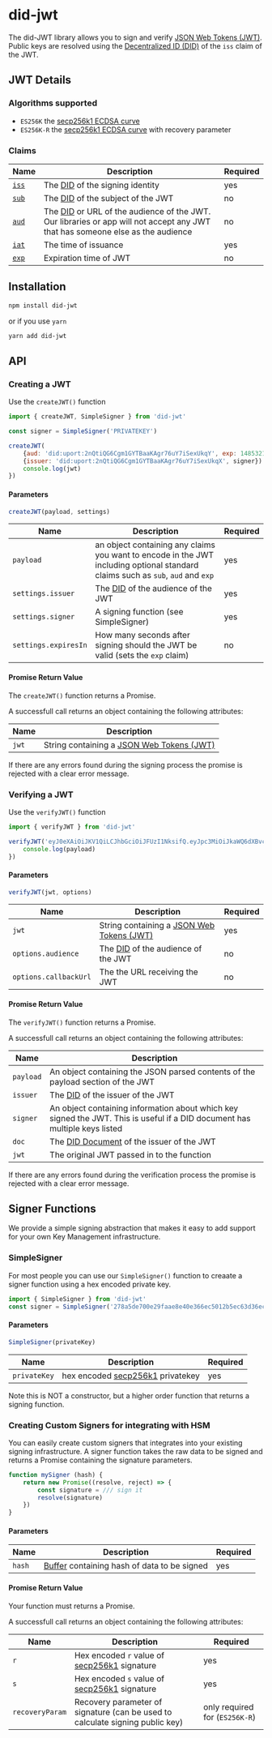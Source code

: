 # did-jwt

The did-JWT library allows you to sign and verify [JSON Web Tokens (JWT)](https://tools.ietf.org/html/rfc7519). Public keys are resolved using the [Decentralized ID (DID)](https://w3c-ccg.github.io/did-spec/#decentralized-identifiers-dids) of the `iss` claim of the JWT.

## JWT Details
### Algorithms supported

- `ES256K` the [secp256k1 ECDSA curve](https://en.bitcoin.it/wiki/Secp256k1)
- `ES256K-R` the [secp256k1 ECDSA curve](https://en.bitcoin.it/wiki/Secp256k1) with recovery parameter

### Claims

Name | Description | Required
---- | ----------- | --------
[`iss`](https://tools.ietf.org/html/rfc7519#section-4.1.1) | The [DID](https://w3c-ccg.github.io/did-spec/) of the signing identity| yes
[`sub`](https://tools.ietf.org/html/rfc7519#section-4.1.2) | The [DID](https://w3c-ccg.github.io/did-spec/) of the subject of the JWT| no
[`aud`](https://tools.ietf.org/html/rfc7519#section-4.1.3) | The [DID](https://w3c-ccg.github.io/did-spec/) or URL of the audience of the JWT. Our libraries or app will not accept any JWT that has someone else as the audience| no
[`iat`](https://tools.ietf.org/html/rfc7519#section-4.1.6) | The time of issuance | yes
[`exp`](https://tools.ietf.org/html/rfc7519#section-4.1.4) | Expiration time of JWT | no

## Installation

```bash
npm install did-jwt
```

or if you use `yarn`

```bash
yarn add did-jwt
```

## API

### Creating a JWT

Use the `createJWT()` function

```js
import { createJWT, SimpleSigner } from 'did-jwt'

const signer = SimpleSigner('PRIVATEKEY')

createJWT(
    {aud: 'did:uport:2nQtiQG6Cgm1GYTBaaKAgr76uY7iSexUkqY', exp: 1485321133, name: 'Bob Smith'},
    {issuer: 'did:uport:2nQtiQG6Cgm1GYTBaaKAgr76uY7iSexUkqX', signer}).then(jwt => {
    console.log(jwt)
})
```

#### Parameters

```js
createJWT(payload, settings)
```

Name | Description | Required
---- | ----------- | --------
`payload` | an object containing any claims you want to encode in the JWT including optional standard claims such as `sub`, `aud` and `exp` | yes
`settings.issuer` | The [DID](https://w3c-ccg.github.io/did-spec/#decentralized-identifiers-dids) of the audience of the JWT | yes
`settings.signer` | A signing function (see SimpleSigner) | yes
`settings.expiresIn` | How many seconds after signing should the JWT be valid (sets the `exp` claim) | no

#### Promise Return Value

The `createJWT()` function returns a Promise.

A successfull call returns an object containing the following attributes:

Name | Description
---- | -----------
`jwt` | String containing a [JSON Web Tokens (JWT)](https://tools.ietf.org/html/rfc7519)

If there are any errors found during the signing process the promise is rejected with a clear error message.

### Verifying a JWT

Use the `verifyJWT()` function

```js
import { verifyJWT } from 'did-jwt'

verifyJWT('eyJ0eXAiOiJKV1QiLCJhbGciOiJFUzI1NksifQ.eyJpc3MiOiJkaWQ6dXBvcn....', {audience: 'Your DID'}).then({payload, doc, did, signer, jwt} => {
    console.log(payload)
})
```

#### Parameters

```js
verifyJWT(jwt, options)
```

Name | Description | Required
---- | ----------- | --------
`jwt` | String containing a [JSON Web Tokens (JWT)](https://tools.ietf.org/html/rfc7519) | yes
`options.audience` | The [DID](https://w3c-ccg.github.io/did-spec/#decentralized-identifiers-dids) of the audience of the JWT | no
`options.callbackUrl` | The the URL receiving the JWT | no

#### Promise Return Value

The `verifyJWT()` function returns a Promise.

A successfull call returns an object containing the following attributes:

Name | Description
---- | -----------
`payload` | An object containing the JSON parsed contents of the payload section of the JWT
`issuer` | The [DID](https://w3c-ccg.github.io/did-spec/#decentralized-identifiers-dids) of the issuer of the JWT
`signer` | An object containing information about which key signed the JWT. This is useful if a DID document has multiple keys listed
`doc` | The [DID Document](https://w3c-ccg.github.io/did-spec/#did-documents) of the issuer of the JWT
`jwt` | The original JWT passed in to the function

If there are any errors found during the verification process the promise is rejected with a clear error message.

## Signer Functions

We provide a simple signing abstraction that makes it easy to add support for your own Key Management infrastructure.

### SimpleSigner

For most people you can use our `SimpleSigner()` function to creaate a signer function using a hex encoded private key.

```js
import { SimpleSigner } from 'did-jwt'
const signer = SimpleSigner('278a5de700e29faae8e40e366ec5012b5ec63d36ec77e8a2417154cc1d25383f')
```

#### Parameters

```js
SimpleSigner(privateKey)
```

Name | Description | Required
---- | ----------- | --------
`privateKey` | hex encoded [secp256k1](https://en.bitcoin.it/wiki/Secp256k1) privatekey | yes

Note this is NOT a constructor, but a higher order function that returns a signing function.

### Creating Custom Signers for integrating with HSM

You can easily create custom signers that integrates into your existing signing infrastructure. A signer function takes the raw data to be signed and returns a Promise containing the signature parameters.

```js
function mySigner (hash) {
    return new Promise((resolve, reject) => {
        const signature = /// sign it
        resolve(signature)
    })
}
```

#### Parameters

Name | Description | Required
---- | ----------- | --------
`hash` | [Buffer](https://nodejs.org/api/buffer.html) containing hash of data to be signed | yes

#### Promise Return Value

Your function must returns a Promise.

A successfull call returns an object containing the following attributes:

Name | Description | Required
---- | ----------- | --------
`r` | Hex encoded `r` value of [secp256k1](https://en.bitcoin.it/wiki/Secp256k1) signature | yes
`s` | Hex encoded `s` value of [secp256k1](https://en.bitcoin.it/wiki/Secp256k1) signature | yes
`recoveryParam` | Recovery parameter of signature (can be used to calculate signing public key) | only required for (`ES256K-R`)

